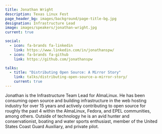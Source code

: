 ```yaml
---
title: Jonathan Wright
description: Texas Linux Fest
page_header_bg: images/background/page-title-bg.jpg
designation: Infrastructure Lead
image: images/speakers/jonathan-wright.jpg
current: true

social:
  - icon: fa-brands fa-linkedin
    link: https://www.linkedin.com/in/jonathanspw/
  - icon: fa-brands fa-github
    link: https://github.com/jonathanspw

talks:
  - title: "Distributing Open Source: A Mirror Story"
    link: talks/distributing-open-source-a-mirror-story/
    current: true
---
```


Jonathan is the Infrastructure Team Lead for AlmaLinux.  He has been consuming
open source and building infrastructure in the web hosting industry for over 15
years and actively contributing to open source for roughly the past 4 within
the AlmaLinux, Fedora, and EPEL communities, among others.  Outside of
technology he is an avid hunter and conservationist, boating and water sports
enthusiast, member of the United States Coast Guard Auxiliary, and private
pilot.
